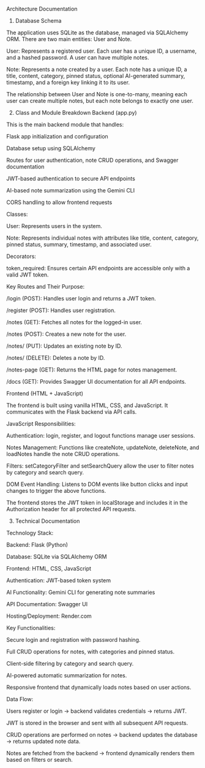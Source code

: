 Architecture Documentation
1. Database Schema

The application uses SQLite as the database, managed via SQLAlchemy ORM. There are two main entities: User and Note.

User: Represents a registered user. Each user has a unique ID, a username, and a hashed password. A user can have multiple notes.

Note: Represents a note created by a user. Each note has a unique ID, a title, content, category, pinned status, optional AI-generated summary, timestamp, and a foreign key linking it to its user.

The relationship between User and Note is one-to-many, meaning each user can create multiple notes, but each note belongs to exactly one user.

2. Class and Module Breakdown
Backend (app.py)

This is the main backend module that handles:

Flask app initialization and configuration

Database setup using SQLAlchemy

Routes for user authentication, note CRUD operations, and Swagger documentation

JWT-based authentication to secure API endpoints

AI-based note summarization using the Gemini CLI

CORS handling to allow frontend requests

Classes:

User: Represents users in the system.

Note: Represents individual notes with attributes like title, content, category, pinned status, summary, timestamp, and associated user.

Decorators:

token_required: Ensures certain API endpoints are accessible only with a valid JWT token.

Key Routes and Their Purpose:

/login (POST): Handles user login and returns a JWT token.

/register (POST): Handles user registration.

/notes (GET): Fetches all notes for the logged-in user.

/notes (POST): Creates a new note for the user.

/notes/<id> (PUT): Updates an existing note by ID.

/notes/<id> (DELETE): Deletes a note by ID.

/notes-page (GET): Returns the HTML page for notes management.

/docs (GET): Provides Swagger UI documentation for all API endpoints.

Frontend (HTML + JavaScript)

The frontend is built using vanilla HTML, CSS, and JavaScript. It communicates with the Flask backend via API calls.

JavaScript Responsibilities:

Authentication: login, register, and logout functions manage user sessions.

Notes Management: Functions like createNote, updateNote, deleteNote, and loadNotes handle the note CRUD operations.

Filters: setCategoryFilter and setSearchQuery allow the user to filter notes by category and search query.

DOM Event Handling: Listens to DOM events like button clicks and input changes to trigger the above functions.

The frontend stores the JWT token in localStorage and includes it in the Authorization header for all protected API requests.

3. Technical Documentation

Technology Stack:

Backend: Flask (Python)

Database: SQLite via SQLAlchemy ORM

Frontend: HTML, CSS, JavaScript

Authentication: JWT-based token system

AI Functionality: Gemini CLI for generating note summaries

API Documentation: Swagger UI

Hosting/Deployment: Render.com

Key Functionalities:

Secure login and registration with password hashing.

Full CRUD operations for notes, with categories and pinned status.

Client-side filtering by category and search query.

AI-powered automatic summarization for notes.

Responsive frontend that dynamically loads notes based on user actions.

Data Flow:

Users register or login → backend validates credentials → returns JWT.

JWT is stored in the browser and sent with all subsequent API requests.

CRUD operations are performed on notes → backend updates the database → returns updated note data.

Notes are fetched from the backend → frontend dynamically renders them based on filters or search.